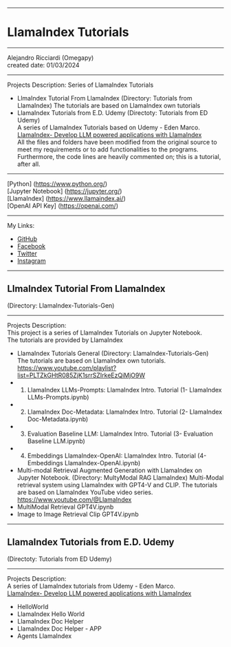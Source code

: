 -----------------------------------------------------------------------------------------------------------------------------
# LlamaIndex Tutorials
-----------------------------------------------------------------------------------------------------------------------------

 Alejandro Ricciardi (Omegapy)  
 created date: 01/03/2024  

-----------------------------------------------------------------------------------------------------------------------------

Projects Description:
Series of LlamaIndex Tutorials

- LlmaIndex Tutorial From LlamaIndex (Directory: Tutorials from LlamaIndex)
The tutorials are based on LlamaIndex own tutorials
- LlamaIndex Tutorials from E.D. Udemy (Directoty: Tutorials from ED Udemy)  
A series of LlamaIndex Tutorials based on Udemy - Eden Marco.  
[LlamaIndex- Develop LLM powered applications with LlamaIndex](https://www.udemy.com/course/lamaindex/)  
All the files and folders have been modified from the original source to meet my requirements or to add functionalities to the programs. 
Furthermore, the code lines are heavily commented on; this is a tutorial, after all.

-----------------------------------------------------------------------------------------------------------------------------

[Python] (https://www.python.org/)  
[Jupyter Notebook] (https://jupyter.org/)  
[LlamaIndex] (https://www.llamaindex.ai/)  
[OpenAI API Key] (https://openai.com/)  

-----------------------------------------------------------------------------------------------------------------------------

My Links:   
- [GitHub](https://github.com/Omegapy)   
- [Facebook](https://www.facebook.com/profile.php?id=100089638857137)  
- [Twitter](https://twitter.com/RicciardiAlex)   
- [Instagram](https://www.instagram.com/alexomegapy/)  

-----------------------------------------------------------------------------------------------------------------------------
## LlmaIndex Tutorial From LlamaIndex 
(Directory: LlamaIndex-Tutorials-Gen)

-----------------------------------------------------------------------------------------------------------------------------  

Projects Description:  
This project is a series of LlamaIndex Tutorials on Jupyter Notebook.  
The tutorials are provided by LlamaIndex

- LlamaIndex Tutorials General (Directory: LlamaIndex-Tutorials-Gen)  
The tutorials are based on LlamaIndex own tutorials.  
https://www.youtube.com/playlist?list=PLTZkGHtR085ZjK1srrSZIrkeEzQiMjO9W
- 1. LlamaIndex LLMs-Prompts: LlamaIndex Intro. Tutorial (1- LlamaIndex LLMs-Prompts.ipynb)
- 2. LlamaIndex Doc-Metadata: LlamaIndex Intro. Tutorial (2- LlamaIndex Doc-Metadata.ipynb)
- 3. Evaluation Baseline LLM: LlamaIndex Intro. Tutorial (3- Evaluation Baseline LLM.ipynb)
- 4. Embeddings LlamaIndex-OpenAI: LlamaIndex Intro. Tutorial (4- Embeddings LlamaIndex-OpenAI.ipynb)
- Multi-modal Retrieval Augmented Generation with LlamaIndex on Jupyter Notebook. (Directory: MultyModal RAG LlamaIndex)
Multi-Modal retrieval system using LlamaIndex with GPT4-V and CLIP. 
The tutorials are based on LlamaIndex YouTube video series.  
https://www.youtube.com/@LlamaIndex  
- MultiModal Retrieval GPT4V.ipynb
- Image to Image Retrieval Clip GPT4V.ipynb

-----------------------------------------------------------------------------------------------------------------------------
## LlamaIndex Tutorials from E.D. Udemy  
(Directoty: Tutorials from ED Udemy)

-----------------------------------------------------------------------------------------------------------------------------

Projects Description:  
A series of LlamaIndex tutorials from Udemy - Eden Marco.  
[LlamaIndex- Develop LLM powered applications with LlamaIndex](https://www.udemy.com/course/lamaindex/)  
  - HelloWorld
  - LlamaIndex Hello World
  - LlamaIndex Doc Helper
  - LlamaIndex Doc Helper - APP
  - Agents LlamaIndex




